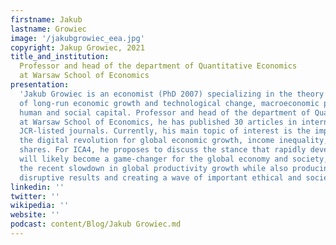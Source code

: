```yaml
---
firstname: Jakub
lastname: Growiec
image: '/jakubgrowiec_eea.jpg'
copyright: Jakup Growiec, 2021
title_and_institution:
  Professor and head of the department of Quantitative Economics
  at Warsaw School of Economics
presentation:
  'Jakub Growiec is an economist (PhD 2007) specializing in the theory
  of long-run economic growth and technological change, macroeconomic production functions,
  human and social capital. Professor and head of the department of Quantitative Economics
  at Warsaw School of Economics, he has published 30 articles in internationally respectable
  JCR-listed journals. Currently, his main topic of interest is the importance of
  the digital revolution for global economic growth, income inequality, and factor
  shares. For ICA4, he proposes to discuss the stance that rapidly developing AI algorithms
  will likely become a game-changer for the global economy and society, overcoming
  the recent slowdown in global productivity growth while also producing a range of
  disruptive results and creating a wave of important ethical and societal challenges. '
linkedin: ''
twitter: ''
wikipedia: ''
website: ''
podcast: content/Blog/Jakub Growiec.md
---
```

